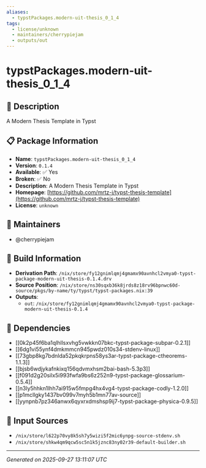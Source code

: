 ```yaml
---
aliases:
  - typstPackages.modern-uit-thesis_0_1_4
tags:
  - license/unknown
  - maintainers/cherrypiejam
  - outputs/out
---
```


# typstPackages.modern-uit-thesis_0_1_4

## 📝 Description

A Modern Thesis Template in Typst

## 📋 Package Information

- **Name**: `typstPackages.modern-uit-thesis_0_1_4`
- **Version**: `0.1.4`
- **Available**: ✅ Yes
- **Broken**: ✅ No
- **Description**: A Modern Thesis Template in Typst
- **Homepage**: [https://github.com/mrtz-j/typst-thesis-template](https://github.com/mrtz-j/typst-thesis-template)
- **License**: `unknown`
## 👥 Maintainers

- @cherrypiejam


## 🔧 Build Information

- **Derivation Path**: `/nix/store/fy12gnimlqmj4gmamx90avnhcl2vmya0-typst-package-modern-uit-thesis-0.1.4.drv`
- **Source Position**: `/nix/store/ns30sqxb36k8jrds8z18rv96bpnwc60d-source/pkgs/by-name/ty/typst/typst-packages.nix:39`
- **Outputs**:
  - `out`:  `/nix/store/fy12gnimlqmj4gmamx90avnhcl2vmya0-typst-package-modern-uit-thesis-0.1.4`

## 🔗 Dependencies

- [[0k2p45f6ba1qlhllsxvhg5vwkkn07bkc-typst-package-subpar-0.2.1]]
- [[6dg1vi55ynf4dmkmmcn945pwdz010s34-stdenv-linux]]
- [[73gbp8kg7bdnlda52pkqkrpns58ys3ar-typst-package-ctheorems-1.1.3]]
- [[bjsb6wdjykafnkixq156qdvmxhsm2bai-bash-5.3p3]]
- [[f091d2g20silx5i993fwfa9bs6z252n9-typst-package-glossarium-0.5.4]]
- [[n3ly5hhkn1lhh7ai915w5fmpg4hx4vg4-typst-package-codly-1.2.0]]
- [[p1mcllgky1437bv099v7myh5b1mn77av-source]]
- [[yynpnb7pz346anwx6qyxrxdmshsp9ij7-typst-package-physica-0.9.5]]

## 📁 Input Sources

- `/nix/store/l622p70vy8k5sh7y5wizi5f2mic6ynpg-source-stdenv.sh`
- `/nix/store/shkw4qm9qcw5sc5n1k5jznc83ny02r39-default-builder.sh`

---
*Generated on 2025-09-27 13:11:07 UTC*
